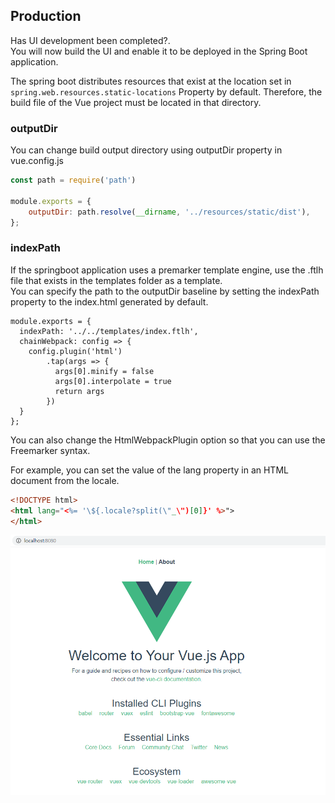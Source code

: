 ## Production
Has UI development been completed?.  
You will now build the UI and enable it to be deployed in the Spring Boot application.  

The spring boot distributes resources that exist at the location set in `spring.web.resources.static-locations` Property by default.
Therefore, the build file of the Vue project must be located in that directory.  

### outputDir
You can change build output directory using outputDir property in vue.config.js

```js
const path = require('path')

module.exports = {
    outputDir: path.resolve(__dirname, '../resources/static/dist'),
};
```

### indexPath
If the springboot application uses a premarker template engine, use the .ftlh file that exists in the templates folder as a template.  
You can specify the path to the outputDir baseline by setting the indexPath property to the index.html generated by default.

```
module.exports = {
  indexPath: '../../templates/index.ftlh',
  chainWebpack: config => {
    config.plugin('html')
        .tap(args => {
          args[0].minify = false
          args[0].interpolate = true
          return args
        })
  }
};
```

You can also change the HtmlWebpackPlugin option so that you can use the Freemarker syntax.  

For example, you can set the value of the lang property in an HTML document from the locale.  
```html
<!DOCTYPE html>
<html lang="<%= '\${.locale?split(\"_\")[0]}' %>">
</html>
```

![](./images/index.png)